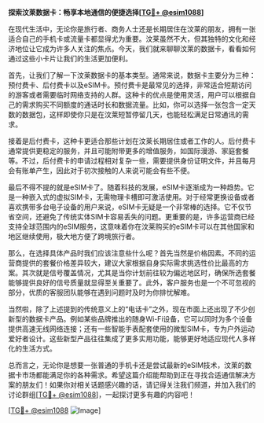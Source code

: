 **探索汶莱数据卡：畅享本地通信的便捷选择[[TG💪+ @esim1088](https://t.me/s/esim1088)]**

在现代生活中，无论你是旅行者、商务人士还是长期居住在汶莱的朋友，拥有一张适合自己的手机卡或流量卡都显得尤为重要。汶莱虽然不大，但其独特的文化和经济地位让它成为许多人关注的焦点。今天，我们就来聊聊汶莱的数据卡，看看如何通过这些小卡片让我们的生活更加便利。

首先，让我们了解一下汶莱数据卡的基本类型。通常来说，数据卡主要分为三种：预付费卡、后付费卡以及eSIM卡。预付费卡是最常见的选择，非常适合短期访问的游客或者需要临时网络支持的人群。这种卡的优点是使用灵活，用户可以根据自己的需求购买不同额度的通话时长和数据流量。比如，你可以选择一张包含一定天数的数据包，这样即使你只是在汶莱短暂停留几天，也能轻松满足日常通讯的需求。

接着是后付费卡，这种卡更适合那些计划在汶莱长期居住或者工作的人。后付费卡通常提供更稳定的服务，并且可能附带更多的增值服务，如国际漫游、家庭套餐等。不过，后付费卡的申请过程相对复杂一些，需要提供身份证明文件，并且每月会有账单产生，因此对于初次接触的人来说可能会有些不便。

最后不得不提的就是eSIM卡了。随着科技的发展，eSIM卡逐渐成为一种趋势。它是一种嵌入式的虚拟SIM卡，无需物理卡槽即可激活使用。对于经常更换设备或者喜欢携带多台电子设备的用户来说，eSIM卡无疑是一个非常棒的选择。它不仅节省空间，还避免了传统实体SIM卡容易丢失的问题。更重要的是，许多运营商已经支持全球范围内的eSIM服务，这意味着你在汶莱购买的eSIM卡可以在其他国家和地区继续使用，极大地方便了跨境旅行者。

那么，在选择具体产品时我们应该注意些什么呢？首先当然是价格因素。不同的运营商提供的套餐价格差异较大，建议大家根据自身实际需求挑选性价比最高的方案。其次就是信号覆盖情况，尤其是当你计划前往较为偏远地区时，确保所选套餐能够提供良好的信号质量就显得至关重要了。此外，客户服务也是一个不可忽视的部分，优质的客服团队能够在遇到问题时及时为你排忧解难。

当然啦，除了上述提到的传统意义上的“电话卡”之外，现在市面上还出现了不少创新型的数据卡产品。例如某些品牌推出的随身Wi-Fi设备，它可以同时为多个设备提供高速无线网络连接；还有一些智能手表配套使用的微型SIM卡，专为户外运动爱好者设计。这些新型产品往往集成了更多实用功能，能够更好地适应现代人多样化的生活方式。

总而言之，无论你是想要一张普通的手机卡还是尝试最新的eSIM技术，汶莱的数据卡市场都能满足你的各种需求。希望这篇介绍能帮助到正在寻找合适通信解决方案的朋友们！如果你对相关话题感兴趣的话，请记得关注我们频道，并加入我们的讨论群组[[TG💪+ @esim1088](https://t.me/s/esim1088)]，一起探讨更多有趣的内容吧！

[[TG💪+ @esim1088](https://t.me/s/esim1088) ![Image](https://i.postimg.cc/4NQfJmqS/Snipaste-2025-05-13-00-14-12.png)]